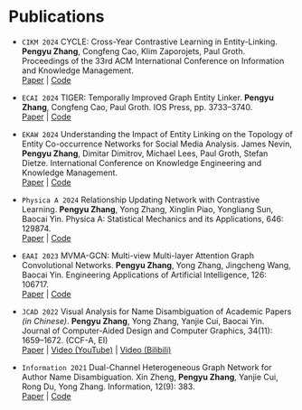 # Publications

- ``CIKM 2024`` CYCLE: Cross-Year Contrastive Learning in Entity-Linking. **Pengyu Zhang**, Congfeng Cao, Klim Zaporojets, Paul Groth. Proceedings of the 33rd ACM International Conference on Information and Knowledge Management.  
[Paper](https://pengyu-zhang.github.io/pdf/CYCLE.pdf) | [Code](https://github.com/pengyu-zhang/CYCLE-Cross-Year-Contrastive-Learning-in-Entity-Linking)

- ``ECAI 2024`` TIGER: Temporally Improved Graph Entity Linker. **Pengyu Zhang**, Congfeng Cao, Paul Groth. IOS Press, pp. 3733–3740.  
[Paper](https://pengyu-zhang.github.io/pdf/TIGER.pdf) | [Code](https://github.com/pengyu-zhang/TIGER-Temporally-Improved-Graph-Entity-Linker)

- ``EKAW 2024`` Understanding the Impact of Entity Linking on the Topology of Entity Co-occurrence Networks for Social Media Analysis. James Nevin, **Pengyu Zhang**, Dimitar Dimitrov, Michael Lees, Paul Groth, Stefan Dietze. International Conference on Knowledge Engineering and Knowledge Management.  
[Paper](https://link.springer.com/chapter/10.1007/978-3-031-77792-9_5) | [Code](https://github.com/jim-g-n/Tweet-Linked-Entity-Co-occurrence)

- ``Physica A 2024`` Relationship Updating Network with Contrastive Learning. **Pengyu Zhang**, Yong Zhang, Xinglin Piao, Yongliang Sun, Baocai Yin. Physica A: Statistical Mechanics and its Applications, 646: 129874.  
[Paper](https://pengyu-zhang.github.io/pdf/RUNCL.pdf) | [Code](https://github.com/pengyu-zhang/RUNCL-Relationship-Updating-Network-with-Contrastive-Learning)

- ``EAAI 2023`` MVMA-GCN: Multi-view Multi-layer Attention Graph Convolutional Networks. **Pengyu Zhang**, Yong Zhang, Jingcheng Wang, Baocai Yin. Engineering Applications of Artificial Intelligence, 126: 106717.  
[Paper](https://pengyu-zhang.github.io/pdf/MVMA-GCN.pdf) | [Code](https://github.com/pengyu-zhang/MVMA-GCN)

- ``JCAD 2022`` Visual Analysis for Name Disambiguation of Academic Papers *(in Chinese)*. **Pengyu Zhang**, Yong Zhang, Yanjie Cui, Baocai Yin. Journal of Computer-Aided Design and Computer Graphics, 34(11): 1659–1672. (CCF-A, EI)  
[Paper](https://pengyu-zhang.github.io/pdf/Visual_Analysis.pdf) | [Video (YouTube)](https://www.youtube.com/watch?v=sZGQ9jVOcU0&ab_channel=PengyuZhang) | [Video (Bilibili)](https://www.bilibili.com/video/BV1QM4m1k77Q/?share_source=copy_web&vd_source=0f0c53b1336c0b7fd125e87e18787003)

- ``Information 2021`` Dual-Channel Heterogeneous Graph Network for Author Name Disambiguation. Xin Zheng, **Pengyu Zhang**, Yanjie Cui, Rong Du, Yong Zhang. Information, 12(9): 383.  
[Paper](https://pengyu-zhang.github.io/pdf/Dual-Channel.pdf) | [Code](https://github.com/pengyu-zhang/Dual-channel-Heterogeneous-Graph-Network-for-Author-Name-Disambiguation)
